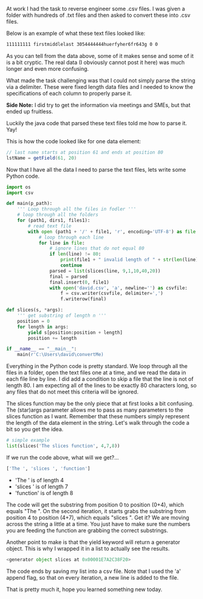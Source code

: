 At work I had the task to reverse engineer some .csv files. I was given a folder with hundreds of .txt files and then asked to convert these into .csv files.

Below is an example of what these text files looked like:
``` txt
111111111 firstmiddlelast 3054444444huerfyher6fr643g 0 0
```

As you can tell from the data above, some of it makes sense and some of it is a bit cryptic. The real data (I obviously cannot post it here) was much longer and even more confusing. 

What made the task challenging was that I could not simply parse the string via a delimiter. These were fixed length data files and I needed to know the specifications of each column to properly parse it.

**Side Note:** I did try to get the information via meetings and SMEs, but that ended up fruitless.

Luckily the java code that parsed these text files told me how to parse it. Yay!

This is how the code looked like for one data element:
``` java
// last name starts at position 61 and ends at position 80
lstName = getField(61, 20)
```

Now that I have all the data I need to parse the text files, lets write some Python code.

``` python
import os
import csv

def main(p_path):
	''' Loop through all the files in fodler '''
	# loop through all the folders
	for (path1, dirs1, files1):
		# read text file
		with open (path1 + '/' + file1, 'r', encoding='UTF-8') as file:
			# loop through each line
			for line in file:
				# ignore lines that do not equal 80
				if len(line) != 80:
					print(file1 + " invalid length of " + str(len(line)))
					continue
				parsed = list(slices(line, 9,1,10,40,20))
				final = parsed
				final.insert(0, file1)
				with open('david.csv', 'a', newline='') as csvfile:
					f = csv.writer(csvfile, delimiter=',')
					f.writerow(final)

def slices(s, *args):
	''' get substring of length n '''
	position = 0
	for length in args:
		yield s[position:position + length]
		position += length

if __name__ == "__main__":
	main(r'C:\Users\david\convertMe)
```

Everything in the Python code is pretty standard. We loop through all the files in a folder, open the text files one at a time, and we read the data in each file line by line. I did add a condition to skip a file that the line is not of length 80. I am expecting all of the lines to be exactly 80 characters long, so any files that do not meet this criteria will be ignored.

The slices function may be the only piece that at first looks a bit confusing. The (star)args parameter allows me to pass as many parameters to the slices function as I want. Remember that these numbers simply represent the length of the data element in the string. Let's walk through the code a bit so you get the idea.

``` python
# simple example
list(slices('The slices function', 4,7,8))
```

If we run the code above, what will we get?...
``` python
['The ', 'slices ', 'function']
```

- 'The ' is of length 4
- 'slices  ' is of length 7
- 'function' is of length 8

The code will get the substring from position 0 to position (0+4), which equals "The ". On the second iteration, it starts grabs the substring from position 4 to position (4+7), which equals "slices ". Get it? We are moving across the string a little at a time. You just have to make sure the numbers you are feeding the function are grabbing the correct substrings.

Another point to make is that the yield keyword will return a generator object. This is why I wrapped it in a list to actually see the results.
``` python
<generator object slices at 0x00001E7A2C38F20>
```

The code ends by saving my list into a csv file. Note that I used the 'a' append flag, so that on every iteration, a new line is added to the file.

That is pretty much it, hope you learned something new today.







